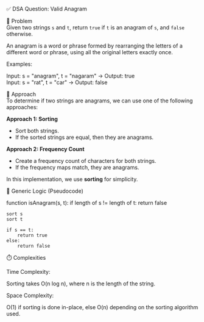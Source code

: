 ✅ DSA Question: Valid Anagram

🧠 Problem  
Given two strings `s` and `t`, return `true` if `t` is an anagram of `s`, and `false` otherwise.

An anagram is a word or phrase formed by rearranging the letters of a different word or phrase, using all the original letters exactly once.

Examples:

Input: s = "anagram", t = "nagaram" → Output: true  
Input: s = "rat", t = "car" → Output: false

🧭 Approach  
To determine if two strings are anagrams, we can use one of the following approaches:

**Approach 1: Sorting**  
- Sort both strings.
- If the sorted strings are equal, then they are anagrams.

**Approach 2: Frequency Count**  
- Create a frequency count of characters for both strings.
- If the frequency maps match, they are anagrams.

In this implementation, we use **sorting** for simplicity.

🔁 Generic Logic (Pseudocode)

function isAnagram(s, t):
    if length of s != length of t:
        return false

    sort s
    sort t

    if s == t:
        return true
    else:
        return false
        
⏱️ Complexities

Time Complexity:

Sorting takes O(n log n), where n is the length of the string.

Space Complexity:

O(1) if sorting is done in-place, else O(n) depending on the sorting algorithm used.